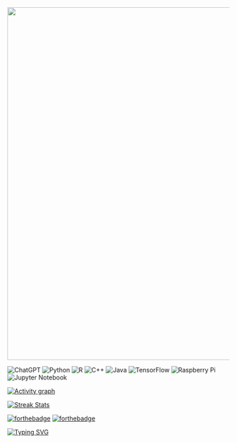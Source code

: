 <!-- [![Typing SVG](https://readme-typing-svg.demolab.com?font=Fira+Code&size=18&pause=1000&color=FF0FFF&vCenter=true&width=435&lines=Привет%2C+I'm+Barbara!)](https://git.io/typing-svg) -->

<img src="https://capsule-render.vercel.app/api?type=waving&color=f0f&height=55&section=footer&width=300" width="800">

![ChatGPT](https://img.shields.io/badge/chatGPT-74aa9c?style=for-the-badge&logo=openai&logoColor=white)
![Python](https://img.shields.io/badge/python-3670A0?style=for-the-badge&logo=python&logoColor=ffdd54)
![R](https://img.shields.io/badge/r-%23276DC3.svg?style=for-the-badge&logo=r&logoColor=white)
![C++](https://img.shields.io/badge/c++-%2300599C.svg?style=for-the-badge&logo=c%2B%2B&logoColor=white)
![Java](https://img.shields.io/badge/java-%23ED8B00.svg?style=for-the-badge&logo=openjdk&logoColor=white)
![TensorFlow](https://img.shields.io/badge/TensorFlow-%23FF6F00.svg?style=for-the-badge&logo=TensorFlow&logoColor=white)
![Raspberry Pi](https://img.shields.io/badge/-RaspberryPi-C51A4A?style=for-the-badge&logo=Raspberry-Pi)
![Jupyter Notebook](https://img.shields.io/badge/jupyter-%23FA0F00.svg?style=for-the-badge&logo=jupyter&logoColor=white)

<!--<img src="output_.gif" width="800">  --> 
<!--<img src="https://capsule-render.vercel.app/api?type=waving&color=0096FF&height=55&section=header&width=300" width="800"> -->

[![Activity graph](https://github-readme-activity-graph.vercel.app/graph?username=byblis&theme=high-contrast&line=ff00ff)](https://github.com/byblis/github-readme-activity-graph)

[![Streak Stats](https://github-readme-streak-stats.herokuapp.com?user=byblis&theme=dark&border_radius=1&date_format=%5BY%20%5DM%20j&background=000000&ring=fff&fire=0096FF&stroke=fff&currStreakLabel=ff00ff&currStreakNum=ff00ff&border=FF00FF&sideLabels=FF00FF&dates=fff&sideNums=FF00FF)](https://git.io/streak-stats)

<!--
[![Ashutosh's github activity graph](https://github-readme-activity-graph.vercel.app/graph?username=byblis&theme=high-contrast&hide_title="True"&height=150&line=0096FF&point=f0f)](https://github.com/ashutosh00710/github-readme-activity-graph)
 --> 

[![forthebadge](https://forthebadge.com/images/badges/powered-by-black-magic.svg)](https://forthebadge.com) [![forthebadge](https://forthebadge.com/images/badges/cc-0.svg)](https://forthebadge.com)

[![Typing SVG](https://readme-typing-svg.demolab.com?font=Fira+Code&size=20&duration=713&pause=1000&color=f0f&background=FF30E600&center=false&vCenter=true&multiline=true&random=false&width=800&height=90&lines=%D0%9D%D0%BE%2C+%D0%BA%D0%B0%D0%BA+%D1%82%D1%8B+%D1%82%D0%B5%D0%BF%D0%BB%2C;%D0%B0+%D0%BD%D0%B5+%D0%B3%D0%BE%D1%80%D1%8F%D1%87+%D0%B8+%D0%BD%D0%B5+%D1%85%D0%BE%D0%BB%D0%BE%D0%B4%D0%B5%D0%BD%2C;%D1%82%D0%BE+%D0%B8%D0%B7%D0%B2%D0%B5%D1%80%D0%B3%D0%BD%D1%83+%D1%82%D0%B5%D0%B1%D1%8F+%D0%B8%D0%B7+%D1%83%D1%81%D1%82+%D0%9C%D0%BE%D0%B8%D1%85)](https://git.io/typing-svg)
